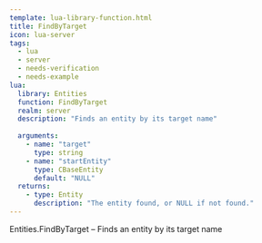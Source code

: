 ```yaml
---
template: lua-library-function.html
title: FindByTarget
icon: lua-server
tags:
  - lua
  - server
  - needs-verification
  - needs-example
lua:
  library: Entities
  function: FindByTarget
  realm: server
  description: "Finds an entity by its target name"
  
  arguments:
    - name: "target"
      type: string
    - name: "startEntity"
      type: CBaseEntity
      default: "NULL"
  returns:
    - type: Entity
      description: "The entity found, or NULL if not found."
---
```


<div class="lua__search__keywords">
Entities.FindByTarget &#x2013; Finds an entity by its target name
</div>
